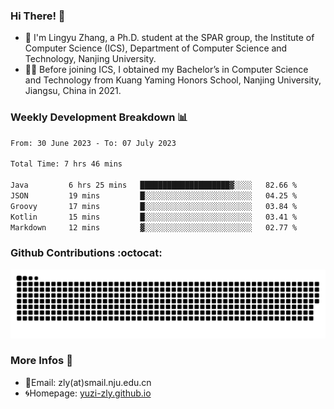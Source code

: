 ### Hi There! 👋 
- 🐳 I'm Lingyu Zhang, a Ph.D. student at the SPAR group, the Institute of Computer Science (ICS), Department of Computer Science and Technology, Nanjing University.
- 🧑‍🎓 Before joining ICS, I obtained my Bachelor’s in Computer Science and Technology from Kuang Yaming Honors School, Nanjing University, Jiangsu, China in 2021.

### Weekly Development Breakdown :bar_chart:

<!--START_SECTION:waka-->

```txt
From: 30 June 2023 - To: 07 July 2023

Total Time: 7 hrs 46 mins

Java         6 hrs 25 mins   ████████████████████▓░░░░   82.66 %
JSON         19 mins         █░░░░░░░░░░░░░░░░░░░░░░░░   04.25 %
Groovy       17 mins         █░░░░░░░░░░░░░░░░░░░░░░░░   03.84 %
Kotlin       15 mins         █░░░░░░░░░░░░░░░░░░░░░░░░   03.41 %
Markdown     12 mins         ▓░░░░░░░░░░░░░░░░░░░░░░░░   02.77 %
```

<!--END_SECTION:waka-->

### Github Contributions :octocat:

![](https://raw.githubusercontent.com/yuzi-zly/yuzi-zly/output/github-contribution-grid-snake.svg)              


### More Infos 📖

- 📧Email: zly(at)smail.nju.edu.cn
- 🌀Homepage: [yuzi-zly.github.io](https://yuzi-zly.github.io/)

